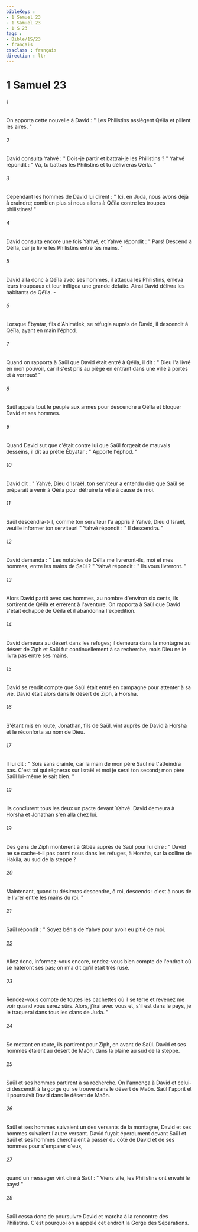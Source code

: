 ```yaml
---
bibleKeys : 
- 1 Samuel 23
- 1 Samuel 23
- 1 S 23
tags : 
- Bible/1S/23
- français
cssclass : français
direction : ltr
---
```


# 1 Samuel 23

###### 1
On apporta cette nouvelle à David : " Les Philistins assiègent Qéïla et pillent les aires. " 
###### 2
David consulta Yahvé : " Dois-je partir et battrai-je les Philistins ? " Yahvé répondit : " Va, tu battras les Philistins et tu délivreras Qéïla. " 
###### 3
Cependant les hommes de David lui dirent : " Ici, en Juda, nous avons déjà à craindre; combien plus si nous allons à Qéïla contre les troupes philistines! " 
###### 4
David consulta encore une fois Yahvé, et Yahvé répondit : " Pars! Descend à Qéïla, car je livre les Philistins entre tes mains. " 
###### 5
David alla donc à Qéïla avec ses hommes, il attaqua les Philistins, enleva leurs troupeaux et leur infligea une grande défaite. Ainsi David délivra les habitants de Qéïla. - 
###### 6
Lorsque Ébyatar, fils d'Ahimélek, se réfugia auprès de David, il descendit à Qéïla, ayant en main l'éphod. 
###### 7
Quand on rapporta à Saül que David était entré à Qéïla, il dit : " Dieu l'a livré en mon pouvoir, car il s'est pris au piège en entrant dans une ville à portes et à verrous! " 
###### 8
Saül appela tout le peuple aux armes pour descendre à Qéïla et bloquer David et ses hommes. 
###### 9
Quand David sut que c'était contre lui que Saül forgeait de mauvais desseins, il dit au prêtre Ébyatar : " Apporte l'éphod. " 
###### 10
David dit : " Yahvé, Dieu d'Israël, ton serviteur a entendu dire que Saül se préparait à venir à Qéïla pour détruire la ville à cause de moi. 
###### 11
Saül descendra-t-il, comme ton serviteur l'a appris ? Yahvé, Dieu d'Israël, veuille informer ton serviteur! " Yahvé répondit : " Il descendra. " 
###### 12
David demanda : " Les notables de Qéïla me livreront-ils, moi et mes hommes, entre les mains de Saül ? " Yahvé répondit : " Ils vous livreront. " 
###### 13
Alors David partit avec ses hommes, au nombre d'environ six cents, ils sortirent de Qéïla et errèrent à l'aventure. On rapporta à Saül que David s'était échappé de Qéïla et il abandonna l'expédition. 
###### 14
David demeura au désert dans les refuges; il demeura dans la montagne au désert de Ziph et Saül fut continuellement à sa recherche, mais Dieu ne le livra pas entre ses mains. 
###### 15
David se rendit compte que Saül était entré en campagne pour attenter à sa vie. David était alors dans le désert de Ziph, à Horsha. 
###### 16
S'étant mis en route, Jonathan, fils de Saül, vint auprès de David à Horsha et le réconforta au nom de Dieu. 
###### 17
Il lui dit : " Sois sans crainte, car la main de mon père Saül ne t'atteindra pas. C'est toi qui régneras sur Israël et moi je serai ton second; mon père Saül lui-même le sait bien. " 
###### 18
Ils conclurent tous les deux un pacte devant Yahvé. David demeura à Horsha et Jonathan s'en alla chez lui. 
###### 19
Des gens de Ziph montèrent à Gibéa auprès de Saül pour lui dire : " David ne se cache-t-il pas parmi nous dans les refuges, à Horsha, sur la colline de Hakila, au sud de la steppe ? 
###### 20
Maintenant, quand tu désireras descendre, ô roi, descends : c'est à nous de le livrer entre les mains du roi. " 
###### 21
Saül répondit : " Soyez bénis de Yahvé pour avoir eu pitié de moi. 
###### 22
Allez donc, informez-vous encore, rendez-vous bien compte de l'endroit où se hâteront ses pas; on m'a dit qu'il était très rusé. 
###### 23
Rendez-vous compte de toutes les cachettes où il se terre et revenez me voir quand vous serez sûrs. Alors, j'irai avec vous et, s'il est dans le pays, je le traquerai dans tous les clans de Juda. " 
###### 24
Se mettant en route, ils partirent pour Ziph, en avant de Saül. David et ses hommes étaient au désert de Maôn, dans la plaine au sud de la steppe. 
###### 25
Saül et ses hommes partirent à sa recherche. On l'annonça à David et celui-ci descendit à la gorge qui se trouve dans le désert de Maôn. Saül l'apprit et il poursuivit David dans le désert de Maôn. 
###### 26
Saül et ses hommes suivaient un des versants de la montagne, David et ses hommes suivaient l'autre versant. David fuyait éperdument devant Saül et Saül et ses hommes cherchaient à passer du côté de David et de ses hommes pour s'emparer d'eux, 
###### 27
quand un messager vint dire à Saül : " Viens vite, les Philistins ont envahi le pays! " 
###### 28
Saül cessa donc de poursuivre David et marcha à la rencontre des Philistins. C'est pourquoi on a appelé cet endroit la Gorge des Séparations. 
